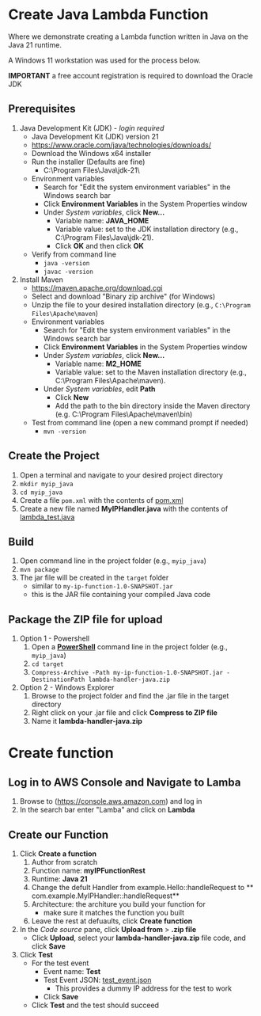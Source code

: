 # Create Java Lambda Function
Where we demonstrate creating a Lambda function written in Java on the Java 21 runtime.

A Windows 11 workstation was used for the process below.

**IMPORTANT** a free account registration is required to download the Oracle JDK

## Prerequisites
1. Java Development Kit (JDK) - *login required*
    - Java Development Kit (JDK) version 21
    - https://www.oracle.com/java/technologies/downloads/
    - Download the Windows x64 installer
    - Run the installer (Defaults are fine)
      - C:\Program Files\Java\jdk-21\
    - Environment variables
      - Search for "Edit the system environment variables" in the Windows search bar
      - Click **Environment Variables** in the System Properties window
      - Under *System variables*, click **New...**
        - Variable name: **JAVA_HOME**
        - Variable value: set to the JDK installation directory (e.g., C:\Program Files\Java\jdk-21).
        - Click **OK** and then click **OK**
    - Verify from command line
      - `java -version`
      - `javac -version`
2. Install Maven
    - https://maven.apache.org/download.cgi
    - Select and download "Binary zip archive" (for Windows)
    - Unzip the file to your desired installation directory (e.g., `C:\Program Files\Apache\maven`)
    - Environment variables
      - Search for "Edit the system environment variables" in the Windows search bar
      - Click **Environment Variables** in the System Properties window
      - Under *System variables*, click **New...**
        - Variable name: **M2_HOME**
        - Variable value: set to the Maven installation directory (e.g., C:\Program Files\Apache\maven).
      - Under *System variables*, edit **Path**
        - Click **New**
        - Add the path to the bin directory inside the Maven directory (e.g. C:\Program Files\Apache\maven\bin)
    - Test from command line (open a new command prompt if needed)
      - `mvn -version`

## Create the Project
1. Open a terminal and navigate to your desired project directory
2. `mkdir myip_java`
3. `cd myip_java`
4. Create a file `pom.xml` with the contents of [pom.xml](pom.xml)
5. Create a new file named **MyIPHandler.java** with the contents of [lambda_test.java](lambda_test.java)
 
## Build
1. Open command line in the project folder (e.g., `myip_java`)
2. `mvn package`
3. The jar file will be created in the `target` folder
    - similar to `my-ip-function-1.0-SNAPSHOT.jar`
    - this is the JAR file containing your compiled Java code

## Package the ZIP file for upload
1. Option 1 - Powershell
    1. Open a <u>**PowerShell**</u> command line in the project folder (e.g., `myip_java`)
    2. `cd target`
    3. `Compress-Archive -Path my-ip-function-1.0-SNAPSHOT.jar -DestinationPath lambda-handler-java.zip`
2. Option 2 - Windows Explorer
    1. Browse to the project folder and find the .jar file in the target directory
    2. Right click on your .jar file and click **Compress to ZIP file**
    3. Name it **lambda-handler-java.zip**
   
# Create function

## Log in to AWS Console and Navigate to Lamba
1. Browse to (https://console.aws.amazon.com) and log in
2. In the search bar enter "Lamba" and click on **Lambda**
## Create our Function
1. Click **Create a function**
    1. Author from scratch
    2. Function name: **myIPFunctionRest**
    3. Runtime: **Java 21**
    4. Change the defult Handler from example.Hello::handleRequest to ** com.example.MyIPHandler::handleRequest**
    6. Architecture: the architure you build your function for
        - make sure it matches the function you built
    7. Leave the rest at defuaults, click **Create function**
2. In the *Code source* pane, click **Upload from** > **.zip file**
    - Click **Upload**, select your **lambda-handler-java.zip** file code, and click **Save**
3. Click **Test**
    - For the test event
      - Event name: **Test**
      - Test Event JSON: [test_event.json](test_event.json)
        - This provides a dummy IP address for the test to work
      - Click **Save**
    - Click **Test** and the test should succeed
